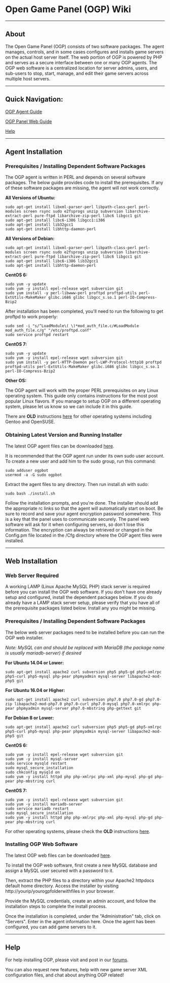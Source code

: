 # Open Game Panel (OGP) Wiki

***

## About

The Open Game Panel (OGP) consists of two software packages.  The agent manages, controls, and in some cases configures and installs game servers on the actual host server itself.  The web portion of OGP is powered by PHP and serves as a secure interface between one or many OGP agents.  The OGP web software is a centralized location for server admins, users, and sub-users to stop, start, manage, and edit their game servers across multiple host servers.

***

## Quick Navigation:

[OGP Agent Guide](#agent-installation)

[OGP Panel Web Guide](#web-installation)

[Help](#help)

***

## Agent Installation

### Prerequisites / Installing Dependent Software Packages

The OGP agent is written in PERL and depends on several software packages.  The below guide provides code to install the prerequisites.  If any of these software packages are missing, the agent will not work correctly.

**All Versions of Ubuntu:**

```
sudo apt-get install libxml-parser-perl libpath-class-perl perl-modules screen rsync sudo e2fsprogs unzip subversion libarchive-extract-perl pure-ftpd libarchive-zip-perl libc6 libgcc1 git
sudo apt-get install libc6-i386 libgcc1:i386
sudo apt-get install lib32gcc1
sudo apt-get install libhttp-daemon-perl
```

**All Versions of Debian:**

```
sudo apt-get install libxml-parser-perl libpath-class-perl perl-modules screen rsync sudo e2fsprogs unzip subversion libarchive-extract-perl pure-ftpd libarchive-zip-perl libc6 libgcc1 git
sudo apt-get install libc6-i386 lib32gcc1
sudo apt-get install libhttp-daemon-perl
```

**CentOS 6:**

```
sudo yum -y update
sudo yum -y install epel-release wget subversion git
sudo yum install -y perl-libwww-perl proftpd proftpd-utils perl-ExtUtils-MakeMaker glibc.i686 glibc libgcc_s.so.1 perl-IO-Compress-Bzip2
```

After installation has been completed, you'll need to run the following to get proftpd to work properly:

```
sudo sed -i "s/^LoadModule\( \)*mod_auth_file.c/#LoadModule mod_auth_file.c/g" "/etc/proftpd.conf"
sudo service proftpd restart
```

**CentOS 7:**

```
sudo yum -y update
sudo yum -y install epel-release wget subversion git
sudo yum install -y perl-HTTP-Daemon perl-LWP-Protocol-http10 proftpd proftpd-utils perl-ExtUtils-MakeMaker glibc.i686 glibc libgcc_s.so.1 perl-IO-Compress-Bzip2
```

**Other OS:**

The OGP agent will work with the proper PERL prerequisites on any Linux operating system. This guide only contains instructions for the most post popular Linux flavors.  If you manage to setup OGP on a different operating system, please let us know so we can include it in this guide.

There are **OLD** instructions [here](https://sourceforge.net/p/hldstart/wiki/Installation%20Notes/) for other operating systems including Gentoo and OpenSUSE.

### Obtaining Latest Version and Running Installer

The latest OGP agent files can be downloaded [here](https://github.com/OpenGamePanel/OGP-Agent-Linux/archive/master.zip).

It is recommended that the OGP agent run under its own sudo user account.  To create a new user and add him to the sudo group, run this command:

```
sudo adduser ogpbot
usermod -a -G sudo ogpbot
```

Extract the agent files to any directory.  Then run install.sh with sudo:

```
sudo bash ./install.sh
```

Follow the installation prompts, and you're done.  The installer should add the appropriate rc links so that the agent will automatically start on boot.  Be sure to record and save your agent encryption password somewhere.  This is a key that the panel uses to communicate securely.  The panel web software will ask for it when configuring servers, so don't lose this information.  The encryption can always be retrieved or changed in the Config.pm file located in the /Cfg directory where the OGP agent files were installed.

***

## Web Installation

### Web Server Required

A working LAMP (Linux Apache MySQL PHP) stack server is required before you can install the OGP web software.  If you don't have one already setup and configured, install the dependent packages below.  If you do already have a LAMP stack server setup, please verify that you have all of the prerequisite packages listed below.  Install any you might be missing.

### Prerequisites / Installing Dependent Software Packages

The below web server packages need to be installed before you can run the OGP web installer.

_Note: MySQL can and should be replaced with MariaDB (the package name is usually mariadb-server) if desired_

**For Ubuntu 14.04 or Lower:**
```
sudo apt-get install apache2 curl subversion php5 php5-gd php5-xmlrpc php5-curl php5-mysql php-pear phpmyadmin mysql-server libapache2-mod-php5 git
```

**For Ubuntu 16.04 or Higher:**
```
sudo apt-get install apache2 curl subversion php7.0 php7.0-gd php7.0-zip libapache2-mod-php7.0 php7.0-curl php7.0-mysql php7.0-xmlrpc php-pear phpmyadmin mysql-server php7.0-mbstring php-gettext git
```

**For Debian 8 or Lower:**
```
sudo apt-get install apache2 curl subversion php5 php5-gd php5-xmlrpc php5-curl php5-mysql php-pear phpmyadmin mysql-server libapache2-mod-php5 git
```

**CentOS 6:**
```
sudo yum -y install epel-release wget subversion git
sudo yum -y install mysql-server
sudo service mysqld restart
sudo mysql_secure_installation
sudo chkconfig mysqld on
sudo yum -y install httpd php php-xmlrpc php-xml php-mysql php-gd php-pear php-mbstring curl
```

**CentOS 7:**
```
sudo yum -y install epel-release wget subversion git
sudo yum -y install mariadb-server
sudo service mariadb restart
sudo mysql_secure_installation
sudo yum -y install httpd php php-xmlrpc php-xml php-mysql php-gd php-pear php-mbstring curl
```

For other operating systems, please check the **OLD** instructions [here](https://sourceforge.net/p/hldstart/wiki/Installation%20Notes/#prerequisites-for-webui).

### Installing OGP Web Software
The latest OGP web files can be downloaded [here](https://github.com/OpenGamePanel/OGP-Website/archive/master.zip).

To install the OGP web software, first create a new MySQL database and assign a MySQL user secured with a password to it.

Then, extract the PHP files to a directory within your Apache2 httpdocs default home directory.  Access the installer by visiting http://yourip/yourogpfolderwithfiles in your browser.

Provide the MySQL credentials, create an admin account, and follow the installation steps to complete the install process.  

Once the installation is completed, under the "Administration" tab, click on "Servers".  Enter in the agent information here.  Once the agent has been configured, you can add game servers to it.  

***

## Help

For help installing OGP, please visit and post in our [forums](http://faq.opengamepanel.org/forum/index.php).

You can also request new features, help with new game server XML configuration files, and chat about anything OGP related!